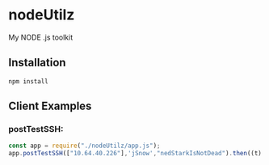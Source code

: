 # nodeUtilz
My NODE .js toolkit

## Installation

    npm install
    
## Client Examples

### postTestSSH:
```js
const app = require("./nodeUtilz/app.js");
app.postTestSSH(["10.64.40.226"],'jSnow',"nedStarkIsNotDead").then((t) => console.log(t))
```


